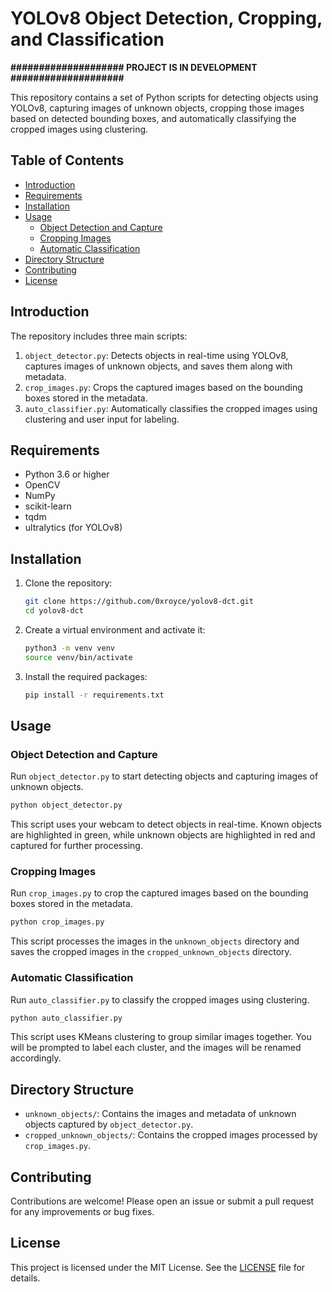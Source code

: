 
# YOLOv8 Object Detection, Cropping, and Classification

**#################### PROJECT IS IN DEVELOPMENT ####################**

This repository contains a set of Python scripts for detecting objects using YOLOv8, capturing images of unknown objects, cropping those images based on detected bounding boxes, and automatically classifying the cropped images using clustering.

## Table of Contents
- [Introduction](#introduction)
- [Requirements](#requirements)
- [Installation](#installation)
- [Usage](#usage)
  - [Object Detection and Capture](#object-detection-and-capture)
  - [Cropping Images](#cropping-images)
  - [Automatic Classification](#automatic-classification)
- [Directory Structure](#directory-structure)
- [Contributing](#contributing)
- [License](#license)

## Introduction

The repository includes three main scripts:

1. `object_detector.py`: Detects objects in real-time using YOLOv8, captures images of unknown objects, and saves them along with metadata.
2. `crop_images.py`: Crops the captured images based on the bounding boxes stored in the metadata.
3. `auto_classifier.py`: Automatically classifies the cropped images using clustering and user input for labeling.

## Requirements

- Python 3.6 or higher
- OpenCV
- NumPy
- scikit-learn
- tqdm
- ultralytics (for YOLOv8)

## Installation

1. Clone the repository:
    ```sh
    git clone https://github.com/0xroyce/yolov8-dct.git
    cd yolov8-dct
    ```

2. Create a virtual environment and activate it:
    ```sh
    python3 -m venv venv
    source venv/bin/activate
    ```

3. Install the required packages:
    ```sh
    pip install -r requirements.txt
    ```

## Usage

### Object Detection and Capture

Run `object_detector.py` to start detecting objects and capturing images of unknown objects.

```sh
python object_detector.py
```

This script uses your webcam to detect objects in real-time. Known objects are highlighted in green, while unknown objects are highlighted in red and captured for further processing.

### Cropping Images

Run `crop_images.py` to crop the captured images based on the bounding boxes stored in the metadata.

```sh
python crop_images.py
```

This script processes the images in the `unknown_objects` directory and saves the cropped images in the `cropped_unknown_objects` directory.

### Automatic Classification

Run `auto_classifier.py` to classify the cropped images using clustering.

```sh
python auto_classifier.py
```

This script uses KMeans clustering to group similar images together. You will be prompted to label each cluster, and the images will be renamed accordingly.

## Directory Structure

- `unknown_objects/`: Contains the images and metadata of unknown objects captured by `object_detector.py`.
- `cropped_unknown_objects/`: Contains the cropped images processed by `crop_images.py`.

## Contributing

Contributions are welcome! Please open an issue or submit a pull request for any improvements or bug fixes.

## License

This project is licensed under the MIT License. See the [LICENSE](LICENSE) file for details.
